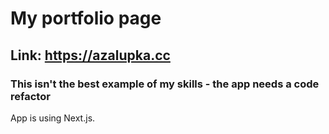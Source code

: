 # My portfolio page

## Link: https://azalupka.cc

### This isn't the best example of my skills - the app needs a code refactor

App is using Next.js.
